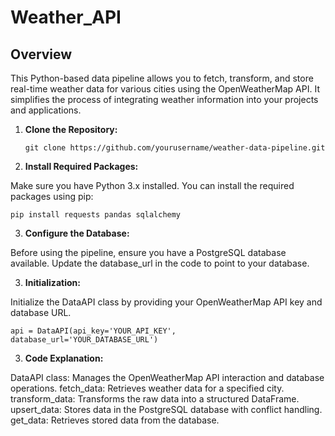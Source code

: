 # Weather_API
 
## Overview

This Python-based data pipeline allows you to fetch, transform, and store real-time weather data for various cities using the OpenWeatherMap API. It simplifies the process of integrating weather information into your projects and applications.


1. **Clone the Repository:**

   ```shell
   git clone https://github.com/yourusername/weather-data-pipeline.git

2. **Install Required Packages:**

Make sure you have Python 3.x installed. You can install the required packages using pip:
```
pip install requests pandas sqlalchemy
```

3. **Configure the Database:**

Before using the pipeline, ensure you have a PostgreSQL database available. Update the database_url in the code to point to your database.

3. **Initialization:**

Initialize the DataAPI class by providing your OpenWeatherMap API key and database URL.
```
api = DataAPI(api_key='YOUR_API_KEY', database_url='YOUR_DATABASE_URL')
```

3. **Code Explanation:**

DataAPI class: Manages the OpenWeatherMap API interaction and database operations.
fetch_data: Retrieves weather data for a specified city.
transform_data: Transforms the raw data into a structured DataFrame.
upsert_data: Stores data in the PostgreSQL database with conflict handling.
get_data: Retrieves stored data from the database.
